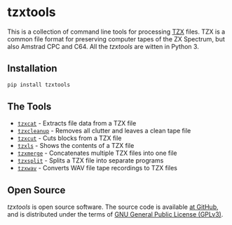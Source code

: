 # tzxtools

This is a collection of command line tools for processing [TZX](http://www.worldofspectrum.org/TZXformat.html) files. TZX is a common file format for preserving computer tapes of the ZX Spectrum, but also Amstrad CPC and C64. All the _tzxtools_ are witten in Python 3.

## Installation

```sh
pip install tzxtools
```

## The Tools

* [`tzxcat`](tzxcat.md) - Extracts file data from a TZX file
* [`tzxcleanup`](tzxcleanup.md) - Removes all clutter and leaves a clean tape file
* [`tzxcut`](tzxcut.md) - Cuts blocks from a TZX file
* [`tzxls`](tzxls.md) - Shows the contents of a TZX file
* [`tzxmerge`](tzxmerge.md) - Concatenates multiple TZX files into one file
* [`tzxsplit`](tzxsplit.md) - Splits a TZX file into separate programs
* [`tzxwav`](tzxwav.md) - Converts WAV file tape recordings to TZX files

## Open Source

_tzxtools_ is open source software. The source code is available [at GitHub](https://github.com/shred/tzxtools), and is distributed under the terms of [GNU General Public License (GPLv3)](https://www.gnu.org/licenses/gpl-3.0.en.html#content).
